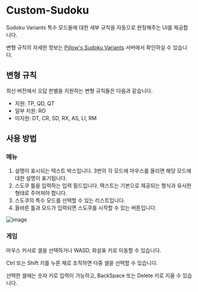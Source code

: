 # Custom-Sudoku

Sudoku Variants 특수 모드들에 대한 세부 규칙을 자동으로 판정해주는 UI를 제공합니다.

변형 규칙의 자세한 정보는 [Pillow's Sudoku Variants](https://discord.com/invite/aJPwNY7g6g) 서버에서 확인하실 수 있습니다.

## 변형 규칙
최신 버전에서 오답 판별을 지원하는 변형 규칙들은 다음과 같습니다.
- 지원: TP, QD, QT
- 일부 지원: RO
- 미지원: DT, CR, SD, RX, AS, LI, RM

## 사용 방법
### 메뉴
1. 설명이 표시되는 텍스트 박스입니다. 3번의 각 모드에 마우스를 올리면 해당 모드에 대한 설명이 표기됩니다.
2. 스도쿠 틀을 입력하는 입력 필드입니다. 텍스트는 기본으로 제공되는 형식과 유사한 형태로 주어져야 합니다.
3. 스도쿠의 특수 모드를 선택할 수 있는 리스트입니다.
4. 올바른 틀과 모드가 입력되면 스도쿠를 시작할 수 있는 버튼입니다.
   
![image](https://github.com/I-Cubic-I/Custom-Sudoku/assets/58257896/69a616c2-293c-4996-9630-47795037586d)

### 게임
마우스 커서로 셀을 선택하거나 WASD, 화살표 키로 이동할 수 있습니다.

Ctrl 또는 Shift 키를 누른 채로 조작하면 다중 셀을 선택할 수 있습니다.

선택한 셀에는 숫자 키로 입력이 가능하고, BackSpace 또는 Delete 키로 지울 수 있습니다.
